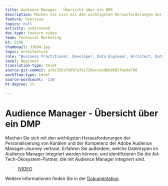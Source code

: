 ```yaml
---
title: Audience Manager - Übersicht über ein DMP
description: Machen Sie sich mit den wichtigsten Herausforderungen der Personalisierung von Kanälen und der Kompetenz der Adobe Audience Manager-Journey vertraut. Erfahren Sie außerdem, welche Datentypen im Audience Manager integriert werden können, und identifizieren Sie die Ad-Tech-Ökosystem-Partner, die mit Audience Manager integriert sind.
feature: Overview
topics: null
activity: understand
doc-type: feature video
team: Technical Marketing
kt: 5106
thumbnail: 33894.jpg
topic: Architecture
role: "Business Practitioner, Developer, Data Engineer, Architect, Data Architect, Administrator, Leader"
level: Beginner
translation-type: tm+mt
source-git-commit: a7dc335e75697a7b1720eccdadbb9605fdeda798
workflow-type: tm+mt
source-wordcount: '116'
ht-degree: 1%

---
```



# Audience Manager - Übersicht über ein DMP

Machen Sie sich mit den wichtigsten Herausforderungen der Personalisierung von Kanälen und der Kompetenz der Adobe Audience Manager-Journey vertraut. Erfahren Sie außerdem, welche Datentypen im Audience Manager integriert werden können, und identifizieren Sie die Ad-Tech-Ökosystem-Partner, die mit Audience Manager integriert sind.

>[!VIDEO](https://video.tv.adobe.com/v/33894/?quality=12)

Weitere Informationen finden Sie in der [Dokumentation](https://docs.adobe.com/content/help/en/audience-manager/user-guide/overview/aam-overview.html).

